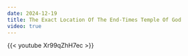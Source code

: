 ```yaml
---
date: 2024-12-19
title: The Exact Location Of The End-Times Temple Of God
video: true
---
```



{{< youtube Xr99qZhH7ec >}}
